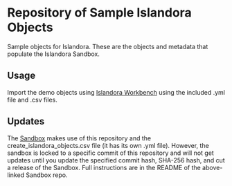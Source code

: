 # Repository of Sample Islandora Objects

Sample objects for Islandora. These are the objects and metadata that populate the Islandora Sandbox. 

## Usage

Import the demo objects using [Islandora Workbench](https://github.com/mjordan/islandora_workbench) using the included .yml file and .csv files.

## Updates

The [Sandbox](https://github.com/Islandora-Devops/sandbox) makes use of this repository and the create_islandora_objects.csv file (it has its own .yml file). However, the sandbox is locked to a specific commit of this repository and will not get updates until you update the specified commit hash, SHA-256 hash, and cut a release of the Sandbox. Full instructions are in the README of the above-linked Sandbox repo. 
